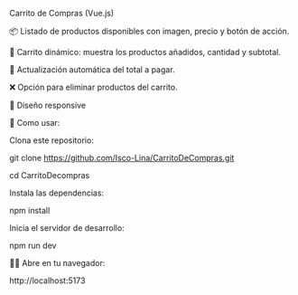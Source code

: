 Carrito de Compras (Vue.js)

📦 Listado de productos disponibles con imagen, precio y botón de acción.

🛒 Carrito dinámico: muestra los productos añadidos, cantidad y subtotal.

🔄 Actualización automática del total a pagar.

❌ Opción para eliminar productos del carrito.

📱 Diseño responsive

🚀 Como usar:

Clona este repositorio:

git clone https://github.com/Isco-Lina/CarritoDeCompras.git

cd CarritoDecompras

Instala las dependencias:

npm install

Inicia el servidor de desarrollo:

npm run dev

🧑‍💻 Abre en tu navegador:

http://localhost:5173
